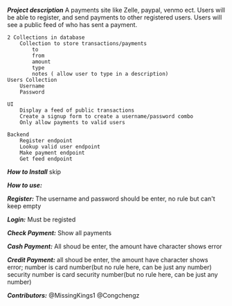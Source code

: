 ***Project description***
A payments site like Zelle, paypal, venmo ect. Users will be able to register, and send payments to other registered users. Users will see a public feed of who has sent a payment.

    2 Collections in database
        Collection to store transactions/payments
            to
            from
            amount
            type
            notes ( allow user to type in a description)
    Users Collection
        Username
        Password
        
    UI
        Display a feed of public transactions
        Create a signup form to create a username/password combo
        Only allow payments to valid users
        
    Backend
        Register endpoint
        Lookup valid user endpoint
        Make payment endpoint
        Get feed endpoint

***How to Install***
skip

***How to use:***

***Register:***
    The username and password should be enter, no rule but can't keep empty
    
***Login:***
    Must be registed
    
***Check Payment:***
    Show all payments
    
***Cash Payment:***
    All shoud be enter, the amount have character shows error
    
***Credit Payment:***
    all shoud be enter, the amount have character shows error;
    number is card number(but no rule here, can be just any number)
    security number is card security number(but no rule here, can be just any number)
    
***Contributors:***
@MissingKings1
@Congchengz
